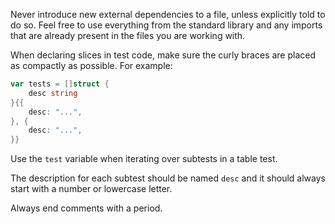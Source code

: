Never introduce new external dependencies to a file, unless explicitly told to do so. Feel free to use everything from the standard library and any imports that are already present in the files you are working with.

When declaring slices in test code, make sure the curly braces are placed as compactly as possible. For example:
```go
var tests = []struct {
	desc string
}{{
	desc: "...",
}, {
	desc: "...",
}}
```

Use the `test` variable when iterating over subtests in a table test.

The description for each subtest should be named `desc` and it should always start with a number or lowercase letter.

Always end comments with a period.
